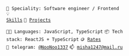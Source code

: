 <code>👷 Speciality: Software engineer / Frontend</code><br>
<code>💡 [Skills](SKILLS.md)</code>
<code>🧻 [Projects](PROJECTS.md)</code>
<!-- <code>📢 [Public talks: 0](TALKS.md)</code> -->
<!-- <code>👀 [Open-source contribution](CONTRIBUTION.md)</code><br> -->
<code>🧑‍💻 Languages: JavaScript, TypeScript</code>
<code>📦 Tech stack: ReactJS + TypeScript</code>
<code>🪙 [Rates](RATES.md)</code><br>
<code>💬 telegram: [@NooNoo1337](https://telegram.me/NooNoo1337)</code>
<code>📫 [misha1247@mail.ru](mailto:misha1247@mail.ru)</code>
